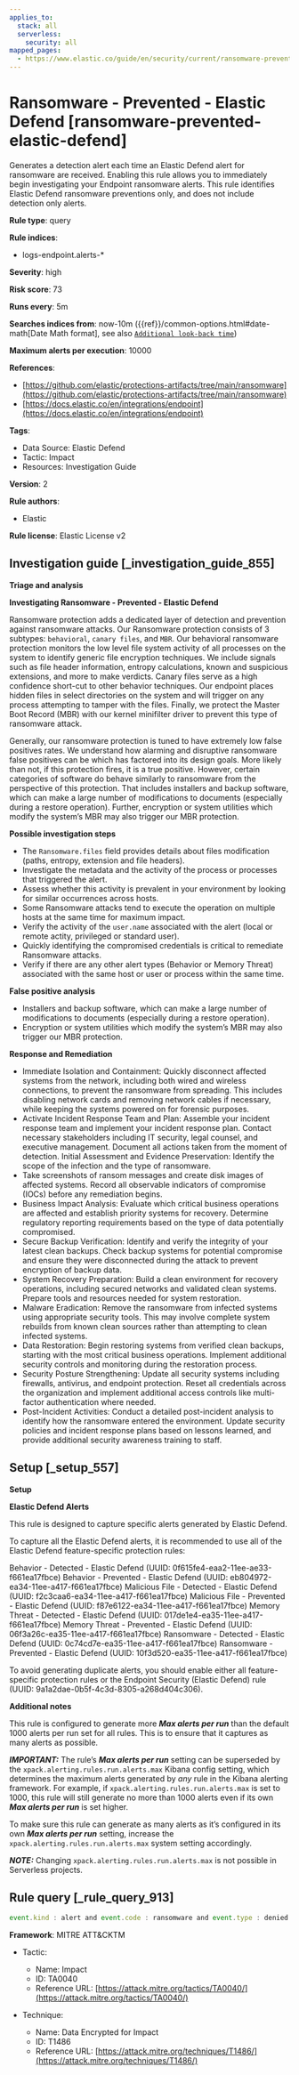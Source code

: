 ```yaml
---
applies_to:
  stack: all
  serverless:
    security: all
mapped_pages:
  - https://www.elastic.co/guide/en/security/current/ransomware-prevented-elastic-defend.html
---
```


# Ransomware - Prevented - Elastic Defend [ransomware-prevented-elastic-defend]

Generates a detection alert each time an Elastic Defend alert for ransomware are received. Enabling this rule allows you to immediately begin investigating your Endpoint ransomware alerts. This rule identifies Elastic Defend ransomware preventions only, and does not include detection only alerts.

**Rule type**: query

**Rule indices**:

* logs-endpoint.alerts-*

**Severity**: high

**Risk score**: 73

**Runs every**: 5m

**Searches indices from**: now-10m ({{ref}}/common-options.html#date-math[Date Math format], see also [`Additional look-back time`](docs-content://solutions/security/detect-and-alert/create-detection-rule.md#rule-schedule))

**Maximum alerts per execution**: 10000

**References**:

* [https://github.com/elastic/protections-artifacts/tree/main/ransomware](https://github.com/elastic/protections-artifacts/tree/main/ransomware)
* [https://docs.elastic.co/en/integrations/endpoint](https://docs.elastic.co/en/integrations/endpoint)

**Tags**:

* Data Source: Elastic Defend
* Tactic: Impact
* Resources: Investigation Guide

**Version**: 2

**Rule authors**:

* Elastic

**Rule license**: Elastic License v2

## Investigation guide [_investigation_guide_855]

**Triage and analysis**

**Investigating Ransomware - Prevented - Elastic Defend**

Ransomware protection adds a dedicated layer of detection and prevention against ransomware attacks. Our Ransomware protection consists of 3 subtypes: `behavioral`, `canary files`, and `MBR`. Our behavioral ransomware protection monitors the low level file system activity of all processes on the system to identify generic file encryption techniques. We include signals such as file header information, entropy calculations, known and suspicious extensions, and more to make verdicts. Canary files serve as a high confidence short-cut to other behavior techniques. Our endpoint places hidden files in select directories on the system and will trigger on any process attempting to tamper with the files. Finally, we protect the Master Boot Record (MBR) with our kernel minifilter driver to prevent this type of ransomware attack.

Generally, our ransomware protection is tuned to have extremely low false positives rates. We understand how alarming and disruptive ransomware false positives can be which has factored into its design goals. More likely than not, if this protection fires, it is a true positive. However, certain categories of software do behave similarly to ransomware from the perspective of this protection. That includes installers and backup software, which can make a large number of modifications to documents (especially during a restore operation). Further, encryption or system utilities which modify the system’s MBR may also trigger our MBR protection.

**Possible investigation steps**

* The `Ransomware.files` field provides details about files modification (paths, entropy, extension and file headers).
* Investigate the metadata and the activity of the process or processes that triggered the alert.
* Assess whether this activity is prevalent in your environment by looking for similar occurrences across hosts.
* Some Ransomware attacks tend to execute the operation on multiple hosts at the same time for maximum impact.
* Verify the activity of the `user.name` associated with the alert (local or remote actity, privileged or standard user).
* Quickly identifying the compromised credentials is critical to remediate Ransomware attacks.
* Verify if there are any other alert types (Behavior or Memory Threat) associated with the same host or user or process within the same time.

**False positive analysis**

* Installers and backup software, which can make a large number of modifications to documents (especially during a restore operation).
* Encryption or system utilities which modify the system’s MBR may also trigger our MBR protection.

**Response and Remediation**

* Immediate Isolation and Containment: Quickly disconnect affected systems from the network, including both wired and wireless connections, to prevent the ransomware from spreading. This includes disabling network cards and removing network cables if necessary, while keeping the systems powered on for forensic purposes.
* Activate Incident Response Team and Plan: Assemble your incident response team and implement your incident response plan. Contact necessary stakeholders including IT security, legal counsel, and executive management. Document all actions taken from the moment of detection. Initial Assessment and Evidence Preservation: Identify the scope of the infection and the type of ransomware.
* Take screenshots of ransom messages and create disk images of affected systems. Record all observable indicators of compromise (IOCs) before any remediation begins.
* Business Impact Analysis: Evaluate which critical business operations are affected and establish priority systems for recovery. Determine regulatory reporting requirements based on the type of data potentially compromised.
* Secure Backup Verification: Identify and verify the integrity of your latest clean backups. Check backup systems for potential compromise and ensure they were disconnected during the attack to prevent encryption of backup data.
* System Recovery Preparation: Build a clean environment for recovery operations, including secured networks and validated clean systems. Prepare tools and resources needed for system restoration.
* Malware Eradication: Remove the ransomware from infected systems using appropriate security tools. This may involve complete system rebuilds from known clean sources rather than attempting to clean infected systems.
* Data Restoration: Begin restoring systems from verified clean backups, starting with the most critical business operations. Implement additional security controls and monitoring during the restoration process.
* Security Posture Strengthening: Update all security systems including firewalls, antivirus, and endpoint protection. Reset all credentials across the organization and implement additional access controls like multi-factor authentication where needed.
* Post-Incident Activities: Conduct a detailed post-incident analysis to identify how the ransomware entered the environment. Update security policies and incident response plans based on lessons learned, and provide additional security awareness training to staff.


## Setup [_setup_557]

**Setup**

**Elastic Defend Alerts**

This rule is designed to capture specific alerts generated by Elastic Defend.

To capture all the Elastic Defend alerts, it is recommended to use all of the Elastic Defend feature-specific protection rules:

Behavior - Detected - Elastic Defend (UUID: 0f615fe4-eaa2-11ee-ae33-f661ea17fbce) Behavior - Prevented - Elastic Defend (UUID: eb804972-ea34-11ee-a417-f661ea17fbce) Malicious File - Detected - Elastic Defend (UUID: f2c3caa6-ea34-11ee-a417-f661ea17fbce) Malicious File - Prevented - Elastic Defend (UUID: f87e6122-ea34-11ee-a417-f661ea17fbce) Memory Threat - Detected - Elastic Defend (UUID: 017de1e4-ea35-11ee-a417-f661ea17fbce) Memory Threat - Prevented - Elastic Defend (UUID: 06f3a26c-ea35-11ee-a417-f661ea17fbce) Ransomware - Detected - Elastic Defend (UUID: 0c74cd7e-ea35-11ee-a417-f661ea17fbce) Ransomware - Prevented - Elastic Defend (UUID: 10f3d520-ea35-11ee-a417-f661ea17fbce)

To avoid generating duplicate alerts, you should enable either all feature-specific protection rules or the Endpoint Security (Elastic Defend) rule (UUID: 9a1a2dae-0b5f-4c3d-8305-a268d404c306).

**Additional notes**

This rule is configured to generate more ***Max alerts per run*** than the default 1000 alerts per run set for all rules. This is to ensure that it captures as many alerts as possible.

***IMPORTANT:*** The rule’s ***Max alerts per run*** setting can be superseded by the `xpack.alerting.rules.run.alerts.max` Kibana config setting, which determines the maximum alerts generated by *any* rule in the Kibana alerting framework. For example, if `xpack.alerting.rules.run.alerts.max` is set to 1000, this rule will still generate no more than 1000 alerts even if its own ***Max alerts per run*** is set higher.

To make sure this rule can generate as many alerts as it’s configured in its own ***Max alerts per run*** setting, increase the `xpack.alerting.rules.run.alerts.max` system setting accordingly.

***NOTE:*** Changing `xpack.alerting.rules.run.alerts.max` is not possible in Serverless projects.


## Rule query [_rule_query_913]

```js
event.kind : alert and event.code : ransomware and event.type : denied and event.outcome : success
```

**Framework**: MITRE ATT&CKTM

* Tactic:

    * Name: Impact
    * ID: TA0040
    * Reference URL: [https://attack.mitre.org/tactics/TA0040/](https://attack.mitre.org/tactics/TA0040/)

* Technique:

    * Name: Data Encrypted for Impact
    * ID: T1486
    * Reference URL: [https://attack.mitre.org/techniques/T1486/](https://attack.mitre.org/techniques/T1486/)



